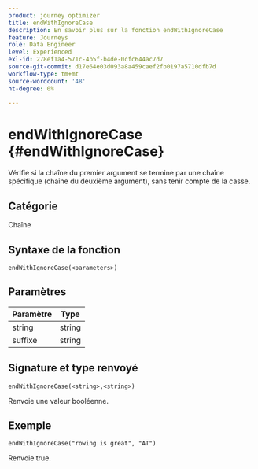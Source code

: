 ```yaml
---
product: journey optimizer
title: endWithIgnoreCase
description: En savoir plus sur la fonction endWithIgnoreCase
feature: Journeys
role: Data Engineer
level: Experienced
exl-id: 278ef1a4-571c-4b5f-b4de-0cfc644ac7d7
source-git-commit: d17e64e03d093a8a459caef2fb0197a5710dfb7d
workflow-type: tm+mt
source-wordcount: '48'
ht-degree: 0%

---
```


# endWithIgnoreCase {#endWithIgnoreCase}

Vérifie si la chaîne du premier argument se termine par une chaîne spécifique (chaîne du deuxième argument), sans tenir compte de la casse.

## Catégorie

Chaîne

## Syntaxe de la fonction

`endWithIgnoreCase(<parameters>)`

## Paramètres

| Paramètre | Type |
|-----------|------------------|
| string | string |
| suffixe | string |

## Signature et type renvoyé

`endWithIgnoreCase(<string>,<string>)`

Renvoie une valeur booléenne.

## Exemple

`endWithIgnoreCase("rowing is great", "AT")`

Renvoie true.
